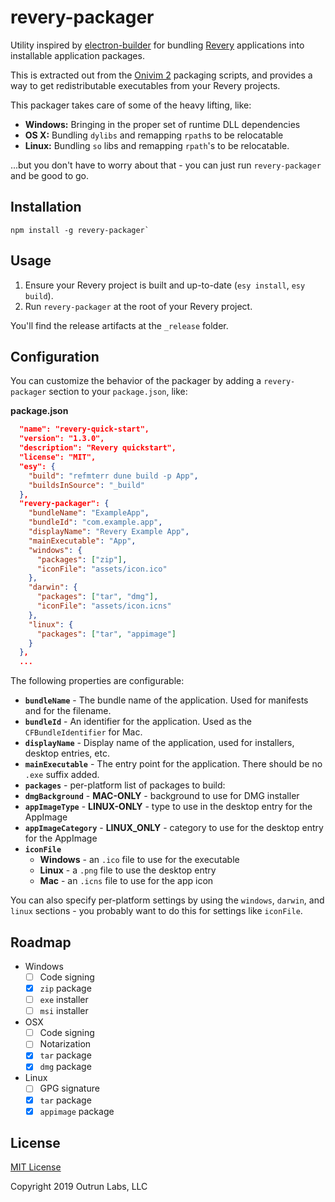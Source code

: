 # revery-packager

Utility inspired by [electron-builder](https://github.com/electron-userland/electron-builder) for bundling [Revery](https://outrunlabs.com/revery) applications into installable application packages.

This is extracted out from the [Onivim 2](https://v2.onivim.io) packaging scripts, and provides a way to get redistributable executables from your Revery projects.

This packager takes care of some of the heavy lifting, like:

- __Windows:__ Bringing in the proper set of runtime DLL dependencies
- __OS X:__ Bundling `dylibs` and remapping `rpath`s to be relocatable
- __Linux:__ Bundling `so` libs and remapping `rpath`'s to be relocatable.

...but you don't have to worry about that - you can just run `revery-packager` and be good to go.

## Installation

```
npm install -g revery-packager`
```

## Usage

1) Ensure your Revery project is built and up-to-date (`esy install`, `esy build`).
2) Run `revery-packager` at the root of your Revery project.

You'll find the release artifacts at the `_release` folder.

## Configuration

You can customize the behavior of the packager by adding a `revery-packager` section to your `package.json`, like:

__package.json__
```json
  "name": "revery-quick-start",
  "version": "1.3.0",
  "description": "Revery quickstart",
  "license": "MIT",
  "esy": {
    "build": "refmterr dune build -p App",
    "buildsInSource": "_build"
  },
  "revery-packager": {
    "bundleName": "ExampleApp",
    "bundleId": "com.example.app",
    "displayName": "Revery Example App",
    "mainExecutable": "App",
    "windows": {
      "packages": ["zip"],
      "iconFile": "assets/icon.ico"
    },
    "darwin": {
      "packages": ["tar", "dmg"],
      "iconFile": "assets/icon.icns"
    },
    "linux": {
      "packages": ["tar", "appimage"]
    }
  },
  ...
```

The following properties are configurable:

- __`bundleName`__ - The bundle name of the application. Used for manifests and for the filename.
- __`bundleId`__ - An identifier for the application. Used as the `CFBundleIdentifier` for Mac.
- __`displayName`__ - Display name of the application, used for installers, desktop entries, etc.
- __`mainExecutable`__ - The entry point for the application. There should be no `.exe` suffix added.
- __`packages`__ - per-platform list of packages to build:
- __`dmgBackground`__ - __MAC-ONLY__ - background to use for DMG installer
- __`appImageType`__ - __LINUX-ONLY__ - type to use in the desktop entry for the AppImage
- __`appImageCategory`__ - __LINUX_ONLY__ - category to use for the desktop entry for the AppImage
- __`iconFile`__ 
  - __Windows__ - an `.ico` file to use for the executable
  - __Linux__ - a `.png` file to use the desktop entry
  - __Mac__ - an `.icns` file to use for the app icon

You can also specify per-platform settings by using the `windows`, `darwin`, and `linux` sections - you probably want to do this for settings like `iconFile`.

## Roadmap

- Windows
  - [ ] Code signing
  - [x] `zip` package
  - [ ] `exe` installer
  - [ ] `msi` installer
- OSX
  - [ ] Code signing
  - [ ] Notarization
  - [x] `tar` package
  - [x] `dmg` package
- Linux
  - [ ] GPG signature
  - [x] `tar` package
  - [x] `appimage` package

## License

[MIT License](./LICENSE)

Copyright 2019 Outrun Labs, LLC



